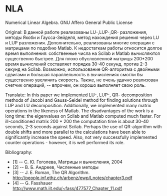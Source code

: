 # NLA
Numerical Linear Algebra. 
GNU Affero General Public License

Original: 
В данной работе реализованы LU-,LUP-,QR- разложения, методы Якоби и Гаусса-Зейделя, метод нахождения решения через LU и LUP разложения. 
Дополнительно, реализованы многие операции с матрицами по подобию Matlab. 
К недостаткам работы относится долгое время выполнения: собственные числа на Scilab и Matlab вычисляются существенно быстрее. Для плохо обусловленной матрицы 200*200 время вычислений составляет порядка 30-40 секунд, против 2-3 секунд на Scilab. Возможно, использование QR-алгоритма с двойными сдвигами и большая параллельность в вычислениях смогли бы существенно увеличить скорость. Также, не очень удачно реализован счетчик операций, -- впрочем, он хорошо выполняет свою роль. 

Translate: 
In this paper we implemented LU-, LUP-, QR- decomposition methods of Jacobi and Gauss-Seidel method for finding solutions through LUP and LU decomposition.
Additionally, we implemented many matrix operations in the likeness of Matlab.
The disadvantages of the work is a long time: the eigenvalues ​​on Scilab and Matlab computed much faster. For ill-conditioned matrix 200 * 200 the computation time is about 30-40 seconds, 2-3 seconds against Scilab. Perhaps the use of QR-algorithm with double shifts and more parallel to the calculations have been able to significantly increase the speed. Also, not very successfully implemented counter operations - however, it is well performed its role.

Bibliography:
 * [1] -- С. Ю. Гоголева, Матрицы и вычисления, 2004
 * [2] -- В. Б. Андреев, Численные методы
 * [3] -- J. E. Roman, The QR Algorithm. http://people.inf.ethz.ch/arbenz/ewp/Lnotes/chapter3.pdf
 * [4] -- G. Fasshauer  http://www.math.iit.edu/~fass/477577_Chapter_11.pdf
